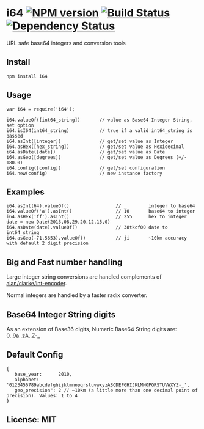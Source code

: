 # i64 [![NPM version](https://badge.fury.io/js/i64.png)](http://badge.fury.io/js/i64) [![Build Status](https://travis-ci.org/angleman/i64.png)](https://travis-ci.org/angleman/geos-major) [![Dependency Status](https://gemnasium.com/angleman/i64.png)](https://gemnasium.com/angleman/i64) 

URL safe base64 integers and conversion tools

## Install

```
npm install i64
```

## Usage

```
var i64 = require('i64');

i64.valueOf([int64_string])       // value as Base64 Integer String, set option
i64.isI64(int64_string)           // true if a valid int64_string is passed
i64.asInt([integer])              // get/set value as Integer
i64.asHex([hex_string])           // get/set value as Hexidecimal
i64.asDate([date])                // get/set value as Date
i64.asGeo([degrees])              // get/set value as Degrees (+/- 180.0)
i64.config([config])              // get/set configuration
i64.new(config)                   // new instance factory
```

## Examples

```
i64.asInt(64).valueOf()                 // _        integer to base64
i64.valueOf('a').asInt()                // 10       base64 to integer 
i64.asHex('ff').asInt()                 // 255      hex to integer
date = new Date(2013,08,29,20,12,15,0)
i64.asDate(date).valueOf()              // 38tkcf00 date to int64_string 
i64.asGeo(-71.5653).valueOf()           // ji       ~10km accuracy with default 2 digit precision
```

## Big and Fast number handling

Large integer string conversions are handled complements of [alan/clarke/int-encoder](http://github.com/alanclarke/int-encoder).

Normal integers are handled by a faster radix converter.

## Base64 Integer String digits

As an extension of Base36 digits, Numeric Base64 String digits are: 0..9a..zA..Z-_

## Default Config

```
{ 
   base_year:      2010,
   alphabet:       '0123456789abcdefghijklmnopqrstuvwxyzABCDEFGHIJKLMNOPQRSTUVWXYZ-_',
   geo_precision": 2 // ~10km (a little more than one decimal point of precision). Values: 1 to 4
}
```

## License: MIT
